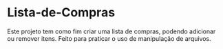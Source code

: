 # Lista-de-Compras
Este projeto tem como fim criar uma lista de compras, podendo adicionar ou remover itens. Feito para praticar o uso de manipulação de arquivos.
